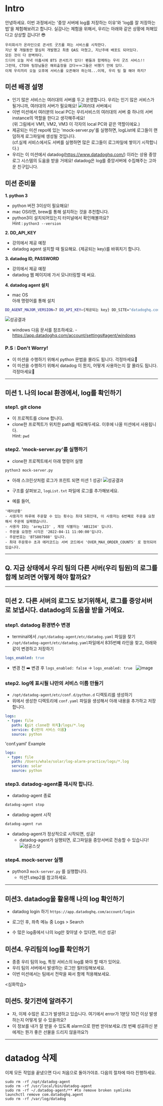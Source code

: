 # Intro
안녕하세요. 
이번 과정에서는 '중앙 서버에 log를 저장하는 이유'와 'log를 잘 저장하는 법'을 체험해보려고 합니다. 실감나는 체험을 위해서, 우리는 아래와 같은 상황에 처해있다고 상상할 겁니다! 😎
```
우리회사가 온라인으로 콘서트 굿즈를 파는 서비스를 시작한다. 
지난 몇 개월동안 열심히 개발했고 최종 QA도 마쳤고, 지난주에 배포도 되어있다. 
모든 것이 다 완벽하다.
드디어 오늘 저녁 아홉시에 BTS 콘서트가 있다! 펜들과 함께하는 우리 굿즈 서비스!! 
그런데, CTO와 팀장님들은 해외출장을 갔다ㅠㅠ그들은 비행기 안에 있다.
이제 우리끼리 오늘 오후에 서비스를 오픈해야 하는데...이제, 우리 팀 뭘 해야 하지?
```

## 미션 배경 설명
- 인기 많은 서비스는 여러대의 서버를 두고 운영합니다. 우리는 인기 많은 서비스가 될거니까, 여러대의 서버가 필요해요!
![여러대 서버예시](https://docs.oracle.com/it/solutions/design-ha/img/public-lb.png)
- 이번 미션에서 여러분의 local PC는 우리서비스의 여러대의 서버 중 하나의 서버 instance의 역할을 한다고 생각해주세요!    
(위 그림에서 VM1, VM2, VM3 이 각자의 local PC와 같은 역할이에요.)
- 제공되는 미션 repo에 있는 'mock-server.py'를 실행하면, logList에 로그들이 랜덤하게 로그파일에 생성될 것입니다.    
(cf.실제 서비스에서도 서버를 실행하면 많은 로그들이 로그파일에 쌓이기 시작합니다.)
- 우리는 이 미션에서 datadog(https://www.datadoghq.com/) 이라는 상용 중앙 로그 시스템의 도움을 받을 거에요! datadog은 log를 중앙서버에 수집해주는 고마운 친구입니다. 

## 미션 준비물
**1. python 3**
- python 버전 3이상이 필요해요!
- mac OS라면, brew를 통해 설치하는 것을 추천합니다.
- python3이 설치되어있는지 터미널에서 확인해볼까요?     
Hint : `python3 --version` 

**2. DD_API_KEY**
- 강의에서 제공 예정
- datadog agent 설치할 때 필요해요. {제공되는 key}를 바꿔치기 합니다.

**3. datadog ID, PASSWORD**
- 강의에서 제공 예정
- datadog 웹 페이지에 가서 모니터링할 때 써요.

**4. datadog agent 설치**
- mac OS  
아래 명령어를 통해 설치 
```sh
DD_AGENT_MAJOR_VERSION=7 DD_API_KEY={제공되는 key} DD_SITE="datadoghq.com" bash -c "$(curl -L https://s3.amazonaws.com/dd-agent/scripts/install_mac_os.sh)"
```
![성공결과](https://github.com/SunghyunLim/log-alarm-practice/blob/main/img/result.png)

- windows 
다음 문서를 참조하세요. - https://app.datadoghq.com/account/settings#agent/windows

### P.S : Don't Worry!
- 이 미션을 수행하기 위해서 python 문법을 몰라도 됩니다. 걱정마세요🥳
- 이 미션을 수행하기 위해서 datadog 이 뭔지, 어떻게 사용하는지 잘 몰라도 됩니다. 걱정마세요🥳

----------
## 미션 1. 나의 local 환경에서, log를 확인하기
### step1. git clone
- 이 프로젝트를 clone 합니다.
- clone한 프로젝트가 위치한 path를 메모해두세요. 이후에 나올 미션에서 사용됩니다.     
Hint: `pwd`     

### step2. 'mock-server.py'를 실행하기
- clone한 프로젝트에서 아래 명령어 실행
```sh
python3 mock-server.py
```
- 아래 스크린샷처럼 로그가 프린트 되면 미션 1 성공!
![성공결과](https://github.com/SunghyunLim/log-alarm-practice/blob/main/img/mock-server.png)

- 구조를 살펴보고, `logList.txt` 파일에 로그를 추가해보세요. 
-  예를 들어, 
```
'에러상황'
- 사용자가 하루에 주문할 수 있는 횟수는 최대 5회인데, 이 사용자는 6번째로 주문을 요청해서 주문에 실패했습니다.
- 사용자 ID는 'army123' , 계정 식별자는 'AB1234' 입니다.
- 주문을 요청한 시각은 '2022-04-11 11:00:00'입니다.
- 주문번호는 'BTS807988' 입니다.
- 최대 주문횟수 초과 에러코드는 서버 코드에서 'OVER_MAX_ORDER_COUNTS' 로 정의되어있습니다.
```
----

## Q. 지금 상태에서 우리 팀의 다른 서버(우리 팀원)의 로그를 함께 보려면 어떻게 해야 할까요?

----
## 미션 2. 다른 서버의 로그도 보기위해서, 로그를 중앙서버로 보냅시다. datadog의 도움을 받을 거에요.

### step1. datadog 환경변수 변경
- terminal에서 `/opt/datadog-agent/etc/datadog.yaml` 파일을 찾기
- `/opt/datadog-agent/etc/datadog.yaml`파일에서 835번째 라인을 찾고, 아래와 같이 변경하고 저장하기       
 ```.yaml
 logs_enabled: true 
 ```  
 
- 변경 전 ➡️ 변경 후
 `logs_enabled: false` -> `logs_enabled: true `
![image](https://user-images.githubusercontent.com/11879870/162576080-973d98ee-1a53-48d5-9b5c-414ea80b4204.png)

### step2. log에 표시될 나만의 서비스 이름 만들기
- `/opt/datadog-agent/etc/conf.d/python.d` 디렉토리를 생성하기
- 위에서 생성한 디렉토리에 `conf.yaml` 파일을 생성해서 아래 내용을 추가하고 저장합니다.
 ```.yaml
 logs:
  - type: file
    path: {git clone한 위치}/logs/*.log
    service: {나만의 서비스 이름}
    source: python
```

'conf.yaml' Example
```.yaml
logs:
 - type: file
   path: /Users/whale/solar/log-alarm-practice/logs/*.log
   service: solar
   source: python
```

### step3. datadog-agent를 재시작 합니다.
- datadog-agent 종료
```sh
datadog-agent stop
```

- datadog-agent 시작
```sh
datadog-agent run
```
- datadog-agent가 정상적으로 시작되면, 성공!
  - datadog-agent가 실행되면, 로그파일을 중앙서버로 전송할 수 있습니다!
![성공스샷](https://user-images.githubusercontent.com/11879870/162575970-9fb71cd4-c904-4e70-b341-9a13bb331dc0.png)


### step4. mock-server 실행
- python3 `mock-server.py` 를 실행합니다.
  - 미션1.step2를 참고하세요.
  
----------
## 미션3. datadog을 활용해 나의 log 확인하기
- datadog login 하기
`https://app.datadoghq.com/account/login`

- 로그인 후, 좌측 메뉴 중 Logs > Search

- 수 많은 log중에서 나의 log만 찾아낼 수 있다면, 미션 성공!

## 미션4. 우리팀의 log를 확인하기
- 종종 우리 팀의 log, 특정 서비스의 log를 봐야 할 때가 있어요. 
- 우리 팀의 서버에서 발생하는 로그만 필터링해보세요.
- 이번 미션에서는 팀에서 전략을 짜서 함께 적용해보세요.

<심화학습>
## 미션5. 찾기전에 알려주기
- 자, 이제 수많은 로그가 발생하고 있습니다. 여기에서 error가 1분당 10건 이상 발생하는지 어떻게 알 수 있을까요?
- 이 정보를 내가 잘 받을 수 있도록 alarm으로 한번 받아보세요.(첫 번째 성공하신 분에게는 뭔가 좋은 선물을 드리지 않을까요?)

----------
# datadog 삭제
이제 모든 작업을 끝냈으면 다시 처음으로 돌아가야죠.
다음의 절차에 따라 진행하세요.
```console
sudo rm -rf /opt/datadog-agent
sudo rm -rf /usr/local/bin/datadog-agent
sudo rm -rf ~/.datadog-agent/** #to remove broken symlinks
launchctl remove com.datadoghq.agent
sudo rm -rf /var/log/datadog
```
